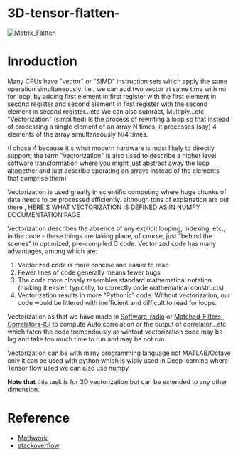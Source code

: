 # 3D-tensor-flatten-
![Matrix_Faltten](https://github.com/Haitham-Darwish/3D-tensor-flatten-/blob/main/Matrix%20Flatten.gif)
# Inroduction
Many CPUs have "vector" or "SIMD" instruction sets which apply the same operation simultaneously. i.e., we can add two vector at same time with no for loop, by adding first element in first register with the first element in second register and second element in first register with the second element in second register...etc
We can also subtract, Multiply...etc 
"Vectorization" (simplified) is the process of rewriting a loop so that instead of processing a single element of an array N times, it processes (say) 4 elements of the array simultaneously N/4 times.

(I chose 4 because it's what modern hardware is most likely to directly support; the term "vectorization" is also used to describe a higher level software transformation where you might just abstract away the loop altogether and just describe operating on arrays instead of the elements that comprise them)

Vectorization is used greatly in scientific computing where huge chunks of data needs to be processed efficiently.
although tons of explanation are out there , HERE'S WHAT VECTORIZATION IS DEFINED AS IN NUMPY DOCUMENTATION PAGE

Vectorization describes the absence of any explicit looping, indexing, etc., in the code - these things are taking place, of course, just “behind the scenes” in optimized, pre-compiled C code. Vectorized code has many advantages, among which are:
1. Vectorized code is more concise and easier to read
2. Fewer lines of code generally means fewer bugs
3. The code more closely resembles standard mathematical notation (making it easier, typically, to correctly code mathematical constructs)
4. Vectorization results in more “Pythonic” code. Without vectorization, our code would be littered with inefficient and difficult to read for loops.

Vectorization as that we have made in [Software-radio](https://github.com/Haitham-Darwish/Software-radio) or [Matched-Filters-Correlators-ISI](https://github.com/Haitham-Darwish/Matched-Filters-Correlators-ISI) to compute Auto correlation or the output of correlator...etc  which faten the code tremendously as wihtout vectorization code may be lag and take too much time to run and may be not run.

Vectorization can be with many programming language not MATLAB/Octave only it can be used with python which is widly used in Deep learning where Tensor flow used we can also use numpy

<b>Note that</b> this task is for 3D vectorization but can be extended to any other dimension.
# Reference
* [Mathwork](https://www.mathworks.com)
* [stackoverflow](https://stackoverflow.com/questions/1422149/what-is-vectorization)
